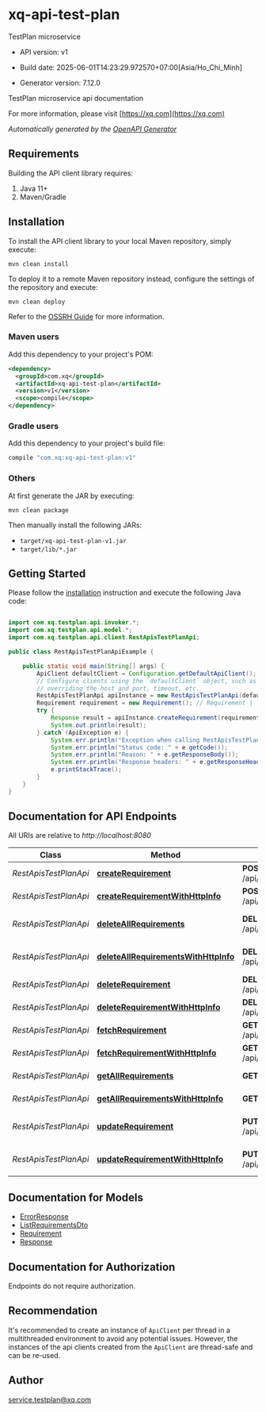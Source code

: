 # xq-api-test-plan

TestPlan microservice

- API version: v1

- Build date: 2025-06-01T14:23:29.972570+07:00[Asia/Ho_Chi_Minh]

- Generator version: 7.12.0

TestPlan microservice api documentation

  For more information, please visit [https://xq.com](https://xq.com)

*Automatically generated by the [OpenAPI Generator](https://openapi-generator.tech)*

## Requirements

Building the API client library requires:

1. Java 11+
2. Maven/Gradle

## Installation

To install the API client library to your local Maven repository, simply execute:

```shell
mvn clean install
```

To deploy it to a remote Maven repository instead, configure the settings of the repository and execute:

```shell
mvn clean deploy
```

Refer to the [OSSRH Guide](http://central.sonatype.org/pages/ossrh-guide.html) for more information.

### Maven users

Add this dependency to your project's POM:

```xml
<dependency>
  <groupId>com.xq</groupId>
  <artifactId>xq-api-test-plan</artifactId>
  <version>v1</version>
  <scope>compile</scope>
</dependency>
```

### Gradle users

Add this dependency to your project's build file:

```groovy
compile "com.xq:xq-api-test-plan:v1"
```

### Others

At first generate the JAR by executing:

```shell
mvn clean package
```

Then manually install the following JARs:

- `target/xq-api-test-plan-v1.jar`
- `target/lib/*.jar`

## Getting Started

Please follow the [installation](#installation) instruction and execute the following Java code:

```java

import com.xq.testplan.api.invoker.*;
import com.xq.testplan.api.model.*;
import com.xq.testplan.api.client.RestApisTestPlanApi;

public class RestApisTestPlanApiExample {

    public static void main(String[] args) {
        ApiClient defaultClient = Configuration.getDefaultApiClient();
        // Configure clients using the `defaultClient` object, such as
        // overriding the host and port, timeout, etc.
        RestApisTestPlanApi apiInstance = new RestApisTestPlanApi(defaultClient);
        Requirement requirement = new Requirement(); // Requirement | 
        try {
            Response result = apiInstance.createRequirement(requirement);
            System.out.println(result);
        } catch (ApiException e) {
            System.err.println("Exception when calling RestApisTestPlanApi#createRequirement");
            System.err.println("Status code: " + e.getCode());
            System.err.println("Reason: " + e.getResponseBody());
            System.err.println("Response headers: " + e.getResponseHeaders());
            e.printStackTrace();
        }
    }
}

```

## Documentation for API Endpoints

All URIs are relative to *http://localhost:8080*

Class | Method | HTTP request | Description
------------ | ------------- | ------------- | -------------
*RestApisTestPlanApi* | [**createRequirement**](docs/RestApisTestPlanApi.md#createRequirement) | **POST** /api/requirement/create | Create a test requirement
*RestApisTestPlanApi* | [**createRequirementWithHttpInfo**](docs/RestApisTestPlanApi.md#createRequirementWithHttpInfo) | **POST** /api/requirement/create | Create a test requirement
*RestApisTestPlanApi* | [**deleteAllRequirements**](docs/RestApisTestPlanApi.md#deleteAllRequirements) | **DELETE** /api/requirement/delete/all | Delete all test requirements
*RestApisTestPlanApi* | [**deleteAllRequirementsWithHttpInfo**](docs/RestApisTestPlanApi.md#deleteAllRequirementsWithHttpInfo) | **DELETE** /api/requirement/delete/all | Delete all test requirements
*RestApisTestPlanApi* | [**deleteRequirement**](docs/RestApisTestPlanApi.md#deleteRequirement) | **DELETE** /api/requirement/delete | Delete a test requirement
*RestApisTestPlanApi* | [**deleteRequirementWithHttpInfo**](docs/RestApisTestPlanApi.md#deleteRequirementWithHttpInfo) | **DELETE** /api/requirement/delete | Delete a test requirement
*RestApisTestPlanApi* | [**fetchRequirement**](docs/RestApisTestPlanApi.md#fetchRequirement) | **GET** /api/requirement/{uuid} | Get a test requirement
*RestApisTestPlanApi* | [**fetchRequirementWithHttpInfo**](docs/RestApisTestPlanApi.md#fetchRequirementWithHttpInfo) | **GET** /api/requirement/{uuid} | Get a test requirement
*RestApisTestPlanApi* | [**getAllRequirements**](docs/RestApisTestPlanApi.md#getAllRequirements) | **GET** /api/requirement/all | Get all test requirements
*RestApisTestPlanApi* | [**getAllRequirementsWithHttpInfo**](docs/RestApisTestPlanApi.md#getAllRequirementsWithHttpInfo) | **GET** /api/requirement/all | Get all test requirements
*RestApisTestPlanApi* | [**updateRequirement**](docs/RestApisTestPlanApi.md#updateRequirement) | **PUT** /api/requirement/update | Update a test requirement
*RestApisTestPlanApi* | [**updateRequirementWithHttpInfo**](docs/RestApisTestPlanApi.md#updateRequirementWithHttpInfo) | **PUT** /api/requirement/update | Update a test requirement


## Documentation for Models

 - [ErrorResponse](docs/ErrorResponse.md)
 - [ListRequirementsDto](docs/ListRequirementsDto.md)
 - [Requirement](docs/Requirement.md)
 - [Response](docs/Response.md)


<a id="documentation-for-authorization"></a>
## Documentation for Authorization

Endpoints do not require authorization.


## Recommendation

It's recommended to create an instance of `ApiClient` per thread in a multithreaded environment to avoid any potential issues.
However, the instances of the api clients created from the `ApiClient` are thread-safe and can be re-used.

## Author

service.testplan@xq.com

